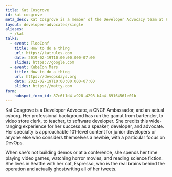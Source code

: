 ```yaml
---
title: Kat Cosgrove
id: kat-cosgrove
meta_desc: Kat Cosgrove is a member of the Developer Advocacy team at Pulumi.
layout: developer-advocates/single
aliases:
  - /kat
talks:
  - event: FlooConf
    title: How to do a thing
    url: https://katrules.com
    date: 2019-02-19T10:00:00.000-07:00
    slides: https://google.com
  - event: KubeCon Mars
    title: How to do a thing
    url: https://devopsdays.org
    date: 2022-02-19T10:00:00.000-07:00
    slides: https://matty.com
form:
    hubspot_form_id: 87c6f1d4-a928-4298-b4b4-89164561e01b
---
```


Kat Cosgrove is a Developer Advocate, a CNCF Ambassador, and an actual cyborg. Her professional background has run the gamut from bartender, to video store clerk, to teacher, to software developer. She credits this wide-ranging experience for her success as a speaker, developer, and advocate. Her specialty is approachable 101-level content for junior developers or anyone else who considers themselves a newbie, with a particular focus on DevOps.

When she's not building demos or at a conference, she spends her time playing video games, watching horror movies, and reading science fiction. She lives in Seattle with her cat, Espresso, who is the real brains behind the operation and actually ghostwriting all of her tweets.
